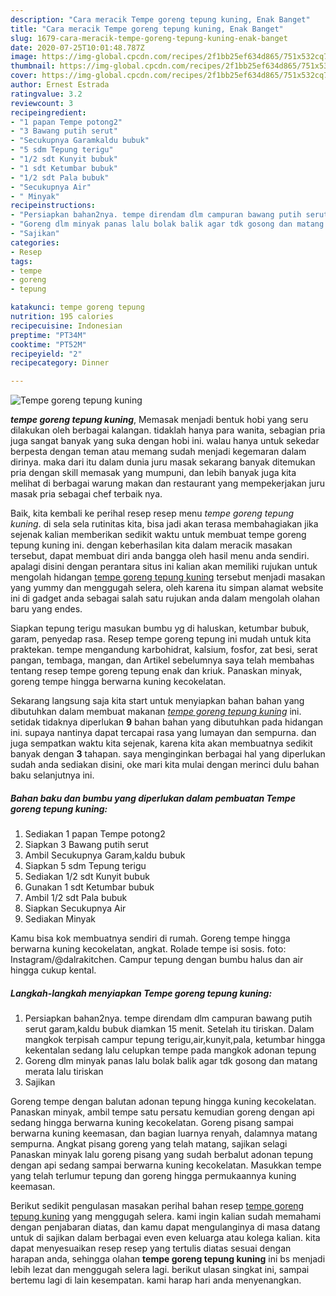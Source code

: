 ```yaml
---
description: "Cara meracik Tempe goreng tepung kuning, Enak Banget"
title: "Cara meracik Tempe goreng tepung kuning, Enak Banget"
slug: 1679-cara-meracik-tempe-goreng-tepung-kuning-enak-banget
date: 2020-07-25T10:01:48.787Z
image: https://img-global.cpcdn.com/recipes/2f1bb25ef634d865/751x532cq70/tempe-goreng-tepung-kuning-foto-resep-utama.jpg
thumbnail: https://img-global.cpcdn.com/recipes/2f1bb25ef634d865/751x532cq70/tempe-goreng-tepung-kuning-foto-resep-utama.jpg
cover: https://img-global.cpcdn.com/recipes/2f1bb25ef634d865/751x532cq70/tempe-goreng-tepung-kuning-foto-resep-utama.jpg
author: Ernest Estrada
ratingvalue: 3.2
reviewcount: 3
recipeingredient:
- "1 papan Tempe potong2"
- "3 Bawang putih serut"
- "Secukupnya Garamkaldu bubuk"
- "5 sdm Tepung terigu"
- "1/2 sdt Kunyit bubuk"
- "1 sdt Ketumbar bubuk"
- "1/2 sdt Pala bubuk"
- "Secukupnya Air"
- " Minyak"
recipeinstructions:
- "Persiapkan bahan2nya. tempe direndam dlm campuran bawang putih serut garam,kaldu bubuk diamkan 15 menit. Setelah itu tiriskan. Dalam mangkok terpisah campur tepung terigu,air,kunyit,pala, ketumbar hingga kekentalan sedang lalu celupkan tempe pada mangkok adonan tepung"
- "Goreng dlm minyak panas lalu bolak balik agar tdk gosong dan matang merata lalu tiriskan"
- "Sajikan"
categories:
- Resep
tags:
- tempe
- goreng
- tepung

katakunci: tempe goreng tepung 
nutrition: 195 calories
recipecuisine: Indonesian
preptime: "PT34M"
cooktime: "PT52M"
recipeyield: "2"
recipecategory: Dinner

---
```



![Tempe goreng tepung kuning](https://img-global.cpcdn.com/recipes/2f1bb25ef634d865/751x532cq70/tempe-goreng-tepung-kuning-foto-resep-utama.jpg)

<b><i>tempe goreng tepung kuning</i></b>, Memasak menjadi bentuk hobi yang seru dilakukan oleh berbagai kalangan. tidaklah hanya para wanita, sebagian pria juga sangat banyak yang suka dengan hobi ini. walau hanya untuk sekedar berpesta dengan teman atau memang sudah menjadi kegemaran dalam dirinya. maka dari itu dalam dunia juru masak sekarang banyak ditemukan pria dengan skill memasak yang mumpuni, dan lebih banyak juga kita melihat di berbagai warung makan dan restaurant yang mempekerjakan juru masak pria sebagai chef terbaik nya.

Baik, kita kembali ke perihal resep resep menu <i>tempe goreng tepung kuning</i>. di sela sela rutinitas kita, bisa jadi akan terasa membahagiakan jika sejenak kalian memberikan sedikit waktu untuk membuat tempe goreng tepung kuning ini. dengan keberhasilan kita dalam meracik masakan tersebut, dapat membuat diri anda bangga oleh hasil menu anda sendiri. apalagi disini dengan perantara situs ini kalian akan memiliki rujukan untuk mengolah hidangan <u>tempe goreng tepung kuning</u> tersebut menjadi masakan yang yummy dan menggugah selera, oleh karena itu simpan alamat website ini di gadget anda sebagai salah satu rujukan anda dalam mengolah olahan baru yang endes.

Siapkan tepung terigu masukan bumbu yg di haluskan, ketumbar bubuk, garam, penyedap rasa. Resep tempe goreng tepung ini mudah untuk kita praktekan. tempe mengandung karbohidrat, kalsium, fosfor, zat besi, serat pangan, tembaga, mangan, dan Artikel sebelumnya saya telah membahas tentang resep tempe goreng tepung enak dan kriuk. Panaskan minyak, goreng tempe hingga berwarna kuning kecokelatan.


Sekarang langsung saja kita start untuk menyiapkan bahan bahan yang dibutuhkan dalam membuat makanan <u><i>tempe goreng tepung kuning</i></u> ini. setidak tidaknya diperlukan <b>9</b> bahan bahan yang dibutuhkan pada hidangan ini. supaya nantinya dapat tercapai rasa yang lumayan dan sempurna. dan juga sempatkan waktu kita sejenak, karena kita akan membuatnya sedikit banyak dengan <b>3</b> tahapan. saya menginginkan berbagai hal yang diperlukan sudah anda sediakan disini, oke mari kita mulai dengan merinci dulu bahan baku selanjutnya ini.

<!--inarticleads1-->

##### Bahan baku dan bumbu yang diperlukan dalam pembuatan Tempe goreng tepung kuning:

1. Sediakan 1 papan Tempe potong2
1. Siapkan 3 Bawang putih serut
1. Ambil Secukupnya Garam,kaldu bubuk
1. Siapkan 5 sdm Tepung terigu
1. Sediakan 1/2 sdt Kunyit bubuk
1. Gunakan 1 sdt Ketumbar bubuk
1. Ambil 1/2 sdt Pala bubuk
1. Siapkan Secukupnya Air
1. Sediakan  Minyak


Kamu bisa kok membuatnya sendiri di rumah. Goreng tempe hingga berwarna kuning kecokelatan, angkat. Rolade tempe isi sosis. foto: Instagram/@dalrakitchen. Campur tepung dengan bumbu halus dan air hingga cukup kental. 

<!--inarticleads2-->

##### Langkah-langkah menyiapkan Tempe goreng tepung kuning:

1. Persiapkan bahan2nya. tempe direndam dlm campuran bawang putih serut garam,kaldu bubuk diamkan 15 menit. Setelah itu tiriskan. Dalam mangkok terpisah campur tepung terigu,air,kunyit,pala, ketumbar hingga kekentalan sedang lalu celupkan tempe pada mangkok adonan tepung
1. Goreng dlm minyak panas lalu bolak balik agar tdk gosong dan matang merata lalu tiriskan
1. Sajikan


Goreng tempe dengan balutan adonan tepung hingga kuning kecokelatan. Panaskan minyak, ambil tempe satu persatu kemudian goreng dengan api sedang hingga berwarna kuning kecokelatan. Goreng pisang sampai berwarna kuning keemasan, dan bagian luarnya renyah, dalamnya matang sempurna. Angkat pisang goreng yang telah matang, sajikan selagi Panaskan minyak lalu goreng pisang yang sudah berbalut adonan tepung dengan api sedang sampai berwarna kuning kecokelatan. Masukkan tempe yang telah terlumur tepung dan goreng hingga permukaannya kuning keemasan. 

Berikut sedikit pengulasan masakan perihal bahan resep <u>tempe goreng tepung kuning</u> yang menggugah selera. kami ingin kalian sudah memahami dengan penjabaran diatas, dan kamu dapat mengulanginya di masa datang untuk di sajikan dalam berbagai even even keluarga atau kolega kalian. kita dapat menyesuaikan resep resep yang tertulis diatas sesuai dengan harapan anda, sehingga olahan <b>tempe goreng tepung kuning</b> ini bs menjadi lebih lezat dan menggugah selera lagi. berikut ulasan singkat ini, sampai bertemu lagi di lain kesempatan. kami harap hari anda menyenangkan.
